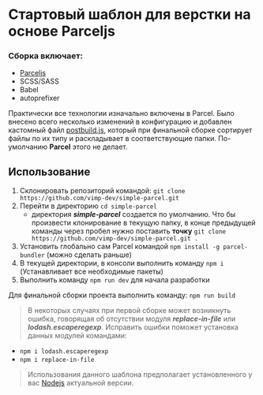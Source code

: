 # Стартовый шаблон для верстки на основе Parceljs

### Сборка включает:
- [Parceljs](https://parceljs.org/)
- SCSS/SASS
- Babel
- autoprefixer

Практически все технологии изначально включены в Parcel. Было внесено всего несколько изменений в конфигурацию и добавлен кастомный файл [postbuild.js](https://github.com/vimp-dev/simple-parcel/blob/master/postbuild.js), который при финальной сборке сортирует файлы по их типу и раскладывает в соответствующие папки. По-умолчанию **Parcel** этого не делает.

## Использование

1.  Склонировать репозиторий командой: `git clone https://github.com/vimp-dev/simple-parcel.git`
2.  Перейти в директорию `cd simple-parcel`
    * директория ***simple-parcel*** создается по умолчанию. Что бы произвести клонирование в текущую папку, в конце предыдущей команды через пробел нужно поставить **точку** `git clone https://github.com/vimp-dev/simple-parcel.git .`
3.  Установить глобально сам Parcel командой `npm install -g parcel-bundler` (можно сделать раньше)
4.  В текущей директории, в консоли выполнить команду `npm i` (Устанавливает все необходимые пакеты)
5.  Выполнить команду `npm run dev` для начала разработки

Для финальной сборки проекта выполнить команду: `npm run build`
>В некоторых случаях при первой сборке может возникнуть ошибка, говорящая об отсутствии модуля ***replace-in-file*** или ***lodash.escaperegexp***. Исправить ошибки поможет установка данных модулей командами: 
- `npm i lodash.escaperegexp`
- `npm i replace-in-file`

>Использования данного шаблона предполагает установленного у вас [Nodejs](https://nodejs.org/en/) актуальной версии.
